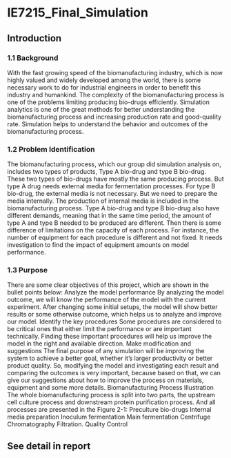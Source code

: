 # IE7215_Final_Simulation
## Introduction
### 1.1 Background
With the fast growing speed of the biomanufacturing industry, which is now highly valued and widely developed among the world, there is some necessary work to do for industrial engineers in order to benefit this industry and humankind. The complexity of the biomanufacturing process is one of the problems limiting producing bio-drugs efficiently. Simulation analytics is one of the great methods for better understanding the biomanufacturing process and increasing production rate and good-quality rate. Simulation helps to understand the behavior and outcomes of the biomanufacturing process. 
### 1.2 Problem Identification
The biomanufacturing process, which our group did simulation analysis on, includes two types of products, Type A bio-drug and type B bio-drug. These two types of bio-drugs have mostly the same producing process. But type A drug needs external media for fermentation processes. For type B bio-drug, the external media is not necessary. But we need to prepare the media internally. The production of internal media is included in the biomanufacturing process. Type A bio-drug and type B bio-drug also have different demands, meaning that in the same time period, the amount of type A and type B needed to be produced are different. Then there is some difference of limitations on the capacity of each process. For instance, the number of equipment for each procedure is different and not fixed. It needs investigation to find the impact of equipment amounts on model performance.
### 1.3 Purpose
There are some clear objectives of this project, which are shown in the bullet points below:
Analyze the model performance
By analyzing the model outcome, we will know the performance of the model with the current experiment. After changing some initial setups, the model will show better results or some otherwise outcome, which helps us to analyze and improve our model.
Identify the key procedures 
Some procedures are considered to be critical ones that either limit the performance or are important technically. Finding these important procedures will help us improve the model in the right and available direction.
Make modification and suggestions
The final purpose of any simulation will be improving the system to achieve a better goal, whether it’s larger productivity or better product quality. So, modifying the model and investigating each result and comparing the outcomes is very important, because based on that, we can give our suggestions about how to improve the process on materials, equipment and some more details.
Biomanufacturing Process Illustration
The whole biomanufacturing process is split into two parts, the upstream cell culture process and downstream protein purification process. And all processes are presented in the Figure 2-1: 
Preculture bio-drugs
Internal media preparation
Inoculum fermentation 
Main fermentation
Centrifuge 
Chromatography
Filtration. 
Quality Control
## See detail in report
